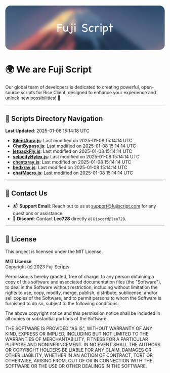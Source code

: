 ![Banner](.github/b.webp)

# 🌍 **We are Fuji Script**

Our global team of developers is dedicated to creating powerful, open-source scripts for Rise Client, designed to enhance your experience and unlock new possibilities! 🌟

---
<!-- SCRIPTS_NAVIGATION_START -->
## 📂 **Scripts Directory Navigation**

**Last Updated**: 2025-01-08 15:14:18 UTC

- **[SilentAura.js](scripts/SilentAura.js)**: Last modified on 2025-01-08 15:14:14 UTC
- **[ChatBypass.js](scripts/ChatBypass.js)**: Last modified on 2025-01-08 15:14:14 UTC
- **[jetpackFly.js](scripts/jetpackFly.js)**: Last modified on 2025-01-08 15:14:14 UTC
- **[velocityHylex.js](scripts/velocityHylex.js)**: Last modified on 2025-01-08 15:14:14 UTC
- **[chestxray.js](scripts/chestxray.js)**: Last modified on 2025-01-08 15:14:14 UTC
- **[bedxray.js](scripts/bedxray.js)**: Last modified on 2025-01-08 15:14:14 UTC
- **[chatMacro.js](scripts/chatMacro.js)**: Last modified on 2025-01-08 15:14:14 UTC

<!-- SCRIPTS_NAVIGATION_END -->

---

## 💬 **Contact Us**  
- 📬 **Support Email**: Reach out to us at [support@fujiscript.com](mailto:support@fujiscript.com) for any questions or assistance.  
- 💬 **Discord**: Contact **Leo728** directly at `Discord@leo728`.

---

## 📜 **License**

This project is licensed under the MIT License.  

**MIT License**  
Copyright (c) 2023 Fuji Scripts  

Permission is hereby granted, free of charge, to any person obtaining a copy of this software and associated documentation files (the "Software"), to deal in the Software without restriction, including without limitation the rights to use, copy, modify, merge, publish, distribute, sublicense, and/or sell copies of the Software, and to permit persons to whom the Software is furnished to do so, subject to the following conditions:  

The above copyright notice and this permission notice shall be included in all copies or substantial portions of the Software.  

THE SOFTWARE IS PROVIDED "AS IS", WITHOUT WARRANTY OF ANY KIND, EXPRESS OR IMPLIED, INCLUDING BUT NOT LIMITED TO THE WARRANTIES OF MERCHANTABILITY, FITNESS FOR A PARTICULAR PURPOSE AND NONINFRINGEMENT. IN NO EVENT SHALL THE AUTHORS OR COPYRIGHT HOLDERS BE LIABLE FOR ANY CLAIM, DAMAGES OR OTHER LIABILITY, WHETHER IN AN ACTION OF CONTRACT, TORT OR OTHERWISE, ARISING FROM, OUT OF OR IN CONNECTION WITH THE SOFTWARE OR THE USE OR OTHER DEALINGS IN THE SOFTWARE.  
